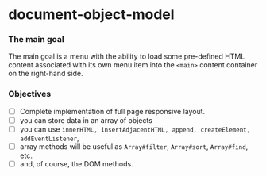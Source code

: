 # document-object-model

### The main goal

The main goal is a menu with the ability to load some pre-defined HTML content associated with its own menu item into the `<main>` content container on the right-hand side.

### Objectives ###

- [ ] Complete implementation of full page responsive layout.
- [ ] you can store data in an array of objects
- [ ] you can use `innerHTML, insertAdjacentHTML, append, createElement, addEventListener`,
- [ ] array methods will be useful as `Array#filter`, `Array#sort`, `Array#find`, etc.
- [ ] and, of course, the DOM methods.